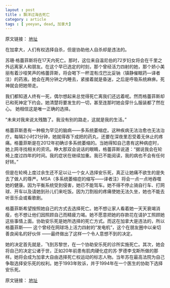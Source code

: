 ```yaml
---
layout : post
title : 飘洋过海去死亡
category : article
tags : [ yeeyan, dead, 加拿大]
---
```


原文链接： [地址](http://select.yeeyan.org/view/281708/356188)

在加拿大，人们有权选择自杀，但是协助他人自杀却是违法的。

苏珊·格蕾菲斯将在17天内死亡。那时，这位来自温尼伯的72岁妇女将会在千里之外远离家人和朋友。在这个早已选定的时刻，那个曾经活力四射的她，那个娇小美丽有着沙哑笑声的格蕾菲斯，将会喝下一杯混有戊巴比妥钠（镇静催眠药—译者注）的药液。她会在两分钟之内睡去，紧接着就是昏迷，之后是呼吸系统麻痹。死神就会把她带走。

我们都知道人终有一死，偶尔想起来总觉得死亡离我们还远着呢。然而格蕾菲斯却已和死神定下约会。她清楚将要发生的一切，甚至连那时她会穿什么服装都了然在心。 她相信这是唯一正确的选择。

“未来对我来说太残酷了。我没有别的路走，这就是我的生活。”

格蕾菲斯患有一种极为罕见的脑病——多系统萎缩症。这种疾病无法治愈也无法治疗。每隔2小时21分钟，她就得吞下成把的药丸，还要在深夜里忍受着无休止的疼痛。格蕾菲斯是在2012年初确诊多系统萎缩的。当她得知自己患有这种病症时，她上网寻找相关的资讯。睁大那双会说话的眼睛，格蕾菲斯说道：“据说我会在轮椅上度过四年的时间。我的症状在继续加重。我已不能阅读，我的病也不会有任何好转。”

但是在轮椅上度过余生还不足以让一个女人选择安乐死，真正让她痛不欲生的是失去了做人的尊严。MSA（多系统萎缩症的缩写——译者注）将会一点一点地吞噬她的健康。因为平衡系统受到侵害，她已不能驾车。她不得不停止骑自行车、打网球、开车以及请她到孙儿们来吃饭。因为刀割般的疼痛使她无法久坐，她也不能去听音乐会或看歌剧。

格蕾菲斯希望按照她自己的方式去选择死亡。她不想让家人看着她一天天衰竭消瘦，也不想让他们因照顾自己而精疲力竭。她不愿意把她的存款花在请护工照顾她这些事情上面。协助安乐死是她所选择的死亡方式。而这在加拿大是违法的，所以格蕾菲斯—— 这个曾经在网球场上活力四射的“发电机”，这个在朋友圈中以亲切善良闻名的好伙伴 ——最终做出了这样一个令人意想不到的决定。

她的决定首先就是，飞到苏黎世，在一个协助安乐死的诊所实施死亡。其次，她会将自己的决定公诸于世，正如20年前患有肌肉硬化症的苏·罗德李戈斯所做的那样。她将会成为加拿大自由选择死亡权运动的标志人物。当年苏在最高法院为自己争取选择安乐死的权利。她于1993年败诉，并于1994年在一个医生的协助下选择安乐死。

原文链接： [地址](http://select.yeeyan.org/view/281708/356188)
